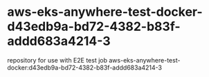 # aws-eks-anywhere-test-docker-d43edb9a-bd72-4382-b83f-addd683a4214-3
repository for use with E2E test job aws-eks-anywhere-test-docker:d43edb9a-bd72-4382-b83f-addd683a4214-3
